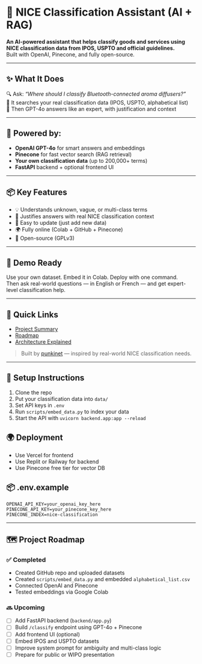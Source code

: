 # 🎯 NICE Classification Assistant (AI + RAG)

**An AI-powered assistant that helps classify goods and services using NICE classification data from IPOS, USPTO and official guidelines.**  
Built with OpenAI, Pinecone, and fully open-source.

---

## ✨ What It Does

🔍 Ask: _“Where should I classify Bluetooth-connected aroma diffusers?”_  
🧠 It searches your real classification data (IPOS, USPTO, alphabetical list)  
💬 Then GPT-4o answers like an expert, with justification and context

---

## 🧠 Powered by:
- **OpenAI GPT-4o** for smart answers and embeddings
- **Pinecone** for fast vector search (RAG retrieval)
- **Your own classification data** (up to 200,000+ terms)
- **FastAPI** backend + optional frontend UI

---

## 📦 Key Features
- 💡 Understands unknown, vague, or multi-class terms
- 🧾 Justifies answers with real NICE classification context
- 🔧 Easy to update (just add new data)
- 🌍 Fully online (Colab + GitHub + Pinecone)
- 📖 Open-source (GPLv3)

---

## 🚀 Demo Ready
Use your own dataset. Embed it in Colab. Deploy with one command.  
Then ask real-world questions — in English or French — and get expert-level classification help.

---

## 🔗 Quick Links
- [Project Summary](nice-classification-summary.md)
- [Roadmap](nice-classification-roadmap.md)
- [Architecture Explained](nice-classification-architecture-explained.md)

> Built by [punkinet](https://github.com/punkinet) — inspired by real-world NICE classification needs.

---

## 🔧 Setup Instructions
1. Clone the repo
2. Put your classification data into `data/`
3. Set API keys in `.env`
4. Run `scripts/embed_data.py` to index your data
5. Start the API with `uvicorn backend.app:app --reload`

## 🌍 Deployment
- Use Vercel for frontend
- Use Replit or Railway for backend
- Use Pinecone free tier for vector DB

## 📦 .env.example
```env
OPENAI_API_KEY=your_openai_key_here
PINECONE_API_KEY=your_pinecone_key_here
PINECONE_INDEX=nice-classification
```

---

## 🗺️ Project Roadmap

### ✅ Completed
- Created GitHub repo and uploaded datasets
- Created `scripts/embed_data.py` and embedded `alphabetical_list.csv`
- Connected OpenAI and Pinecone
- Tested embeddings via Google Colab

### 🔜 Upcoming
- [ ] Add FastAPI backend (`backend/app.py`)
- [ ] Build `/classify` endpoint using GPT-4o + Pinecone
- [ ] Add frontend UI (optional)
- [ ] Embed IPOS and USPTO datasets
- [ ] Improve system prompt for ambiguity and multi-class logic
- [ ] Prepare for public or WIPO presentation

